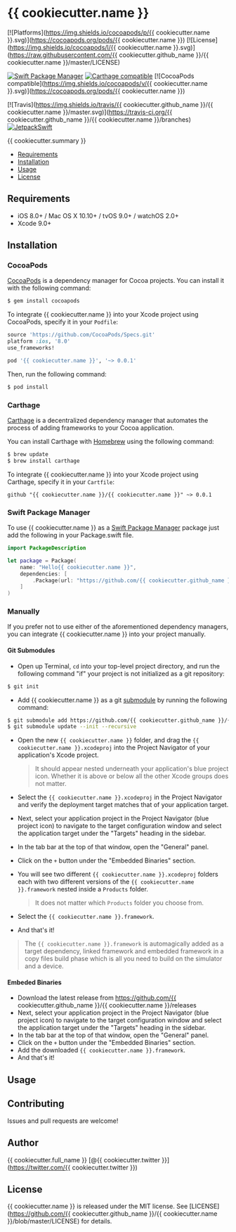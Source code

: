 # {{ cookiecutter.name }}

[![Platforms](https://img.shields.io/cocoapods/p/{{ cookiecutter.name }}.svg)](https://cocoapods.org/pods/{{ cookiecutter.name }})
[![License](https://img.shields.io/cocoapods/l/{{ cookiecutter.name }}.svg)](https://raw.githubusercontent.com/{{ cookiecutter.github_name }}/{{ cookiecutter.name }}/master/LICENSE)

[![Swift Package Manager](https://img.shields.io/badge/Swift%20Package%20Manager-compatible-brightgreen.svg)](https://github.com/apple/swift-package-manager)
[![Carthage compatible](https://img.shields.io/badge/Carthage-compatible-4BC51D.svg?style=flat)](https://github.com/Carthage/Carthage)
[![CocoaPods compatible](https://img.shields.io/cocoapods/v/{{ cookiecutter.name }}.svg)](https://cocoapods.org/pods/{{ cookiecutter.name }})

[![Travis](https://img.shields.io/travis/{{ cookiecutter.github_name }}/{{ cookiecutter.name }}/master.svg)](https://travis-ci.org/{{ cookiecutter.github_name }}/{{ cookiecutter.name }}/branches)
[![JetpackSwift](https://img.shields.io/badge/JetpackSwift-framework-red.svg)](http://github.com/JetpackSwift/Framework)

{{ cookiecutter.summary }}

- [Requirements](#requirements)
- [Installation](#installation)
- [Usage](#usage)
- [License](#license)

## Requirements

- iOS 8.0+ / Mac OS X 10.10+ / tvOS 9.0+ / watchOS 2.0+
- Xcode 9.0+

## Installation

### CocoaPods

[CocoaPods](http://cocoapods.org) is a dependency manager for Cocoa projects. You can install it with the following command:

```bash
$ gem install cocoapods
```

To integrate {{ cookiecutter.name }} into your Xcode project using CocoaPods, specify it in your `Podfile`:

```ruby
source 'https://github.com/CocoaPods/Specs.git'
platform :ios, '8.0'
use_frameworks!

pod '{{ cookiecutter.name }}', '~> 0.0.1'
```

Then, run the following command:

```bash
$ pod install
```

### Carthage

[Carthage](https://github.com/Carthage/Carthage) is a decentralized dependency manager that automates the process of adding frameworks to your Cocoa application.

You can install Carthage with [Homebrew](http://brew.sh/) using the following command:

```bash
$ brew update
$ brew install carthage
```

To integrate {{ cookiecutter.name }} into your Xcode project using Carthage, specify it in your `Cartfile`:

```ogdl
github "{{ cookiecutter.name }}/{{ cookiecutter.name }}" ~> 0.0.1
```
### Swift Package Manager

To use {{ cookiecutter.name }} as a [Swift Package Manager](https://swift.org/package-manager/) package just add the following in your Package.swift file.

``` swift
import PackageDescription

let package = Package(
    name: "Hello{{ cookiecutter.name }}",
    dependencies: [
        .Package(url: "https://github.com/{{ cookiecutter.github_name }}/{{ cookiecutter.name }}.git", "0.0.1")
    ]
)
```

### Manually

If you prefer not to use either of the aforementioned dependency managers, you can integrate {{ cookiecutter.name }} into your project manually.

#### Git Submodules

- Open up Terminal, `cd` into your top-level project directory, and run the following command "if" your project is not initialized as a git repository:

```bash
$ git init
```

- Add {{ cookiecutter.name }} as a git [submodule](http://git-scm.com/docs/git-submodule) by running the following command:

```bash
$ git submodule add https://github.com/{{ cookiecutter.github_name }}/{{ cookiecutter.name }}.git
$ git submodule update --init --recursive
```

- Open the new `{{ cookiecutter.name }}` folder, and drag the `{{ cookiecutter.name }}.xcodeproj` into the Project Navigator of your application's Xcode project.

    > It should appear nested underneath your application's blue project icon. Whether it is above or below all the other Xcode groups does not matter.

- Select the `{{ cookiecutter.name }}.xcodeproj` in the Project Navigator and verify the deployment target matches that of your application target.
- Next, select your application project in the Project Navigator (blue project icon) to navigate to the target configuration window and select the application target under the "Targets" heading in the sidebar.
- In the tab bar at the top of that window, open the "General" panel.
- Click on the `+` button under the "Embedded Binaries" section.
- You will see two different `{{ cookiecutter.name }}.xcodeproj` folders each with two different versions of the `{{ cookiecutter.name }}.framework` nested inside a `Products` folder.

    > It does not matter which `Products` folder you choose from.

- Select the `{{ cookiecutter.name }}.framework`.

- And that's it!

> The `{{ cookiecutter.name }}.framework` is automagically added as a target dependency, linked framework and embedded framework in a copy files build phase which is all you need to build on the simulator and a device.

#### Embeded Binaries

- Download the latest release from https://github.com/{{ cookiecutter.github_name }}/{{ cookiecutter.name }}/releases
- Next, select your application project in the Project Navigator (blue project icon) to navigate to the target configuration window and select the application target under the "Targets" heading in the sidebar.
- In the tab bar at the top of that window, open the "General" panel.
- Click on the `+` button under the "Embedded Binaries" section.
- Add the downloaded `{{ cookiecutter.name }}.framework`.
- And that's it!

## Usage

## Contributing

Issues and pull requests are welcome!

## Author

{{ cookiecutter.full_name }} [@{{ cookiecutter.twitter }}](https://twitter.com/{{ cookiecutter.twitter }})

## License

{{ cookiecutter.name }} is released under the MIT license. See [LICENSE](https://github.com/{{ cookiecutter.github_name }}/{{ cookiecutter.name }}/blob/master/LICENSE) for details.
